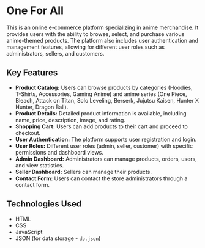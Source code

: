 # One For All

This is an online e-commerce platform specializing in anime merchandise. It provides users with the ability to browse, select, and purchase various anime-themed products. The platform also includes user authentication and management features, allowing for different user roles such as administrators, sellers, and customers.

## Key Features

- **Product Catalog:** Users can browse products by categories (Hoodies, T-Shirts, Accessories, Gaming Anime) and anime series (One Piece, Bleach, Attack on Titan, Solo Leveling, Berserk, Jujutsu Kaisen, Hunter X Hunter, Dragon Ball).
- **Product Details:** Detailed product information is available, including name, price, description, image, and rating.
- **Shopping Cart:** Users can add products to their cart and proceed to checkout.
- **User Authentication:** The platform supports user registration and login.
- **User Roles:** Different user roles (admin, seller, customer) with specific permissions and dashboard views.
- **Admin Dashboard:** Administrators can manage products, orders, users, and view statistics.
- **Seller Dashboard:** Sellers can manage their products.
- **Contact Form:** Users can contact the store administrators through a contact form.

## Technologies Used

- HTML
- CSS
- JavaScript
- JSON (for data storage - `db.json`)



